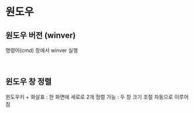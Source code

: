 # 원도우


## 원도우 버전 (winver)

명령어(cmd) 창에서 winver 실행

<br>

 
## 윈도우 창 정렬

윈도우키 + 화살표 : 한 화면에 세로로 2개 정렬 가능 : 두 창 크기 조절 자동으로 이루어짐